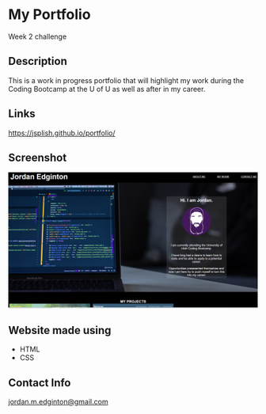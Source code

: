 # My Portfolio

Week 2 challenge

## Description

This is a work in progress portfolio that will highlight my work during the Coding Bootcamp at the U of U as well as after in my career.

## Links

https://jsplish.github.io/portfolio/

## Screenshot

![image](assets\images\screenshot.png)

## Website made using

* HTML
* CSS

## Contact Info

jordan.m.edginton@gmail.com





